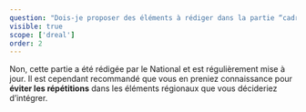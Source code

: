 ```yaml
---
question: "Dois-je proposer des éléments à rédiger dans la partie “cadre juridique et grands principes de la planification”?"
visible: true
scope: ['dreal']
order: 2
---
```


Non, cette partie a été rédigée par le National et est régulièrement mise à jour. Il est cependant recommandé que vous en preniez connaissance pour **éviter les répétitions** dans les éléments régionaux que vous décideriez d’intégrer.
